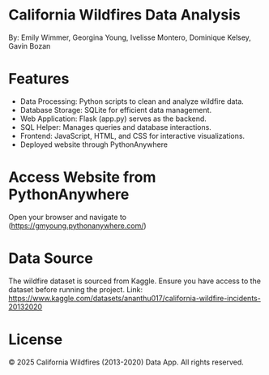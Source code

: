 # California Wildfires Data Analysis
By: Emily Wimmer, Georgina Young, Ivelisse Montero, Dominique Kelsey, Gavin Bozan

# Features
* Data Processing: Python scripts to clean and analyze wildfire data.
* Database Storage: SQLite for efficient data management.
* Web Application: Flask (app.py) serves as the backend.
* SQL Helper: Manages queries and database interactions.
* Frontend: JavaScript, HTML, and CSS for interactive visualizations.
* Deployed website through PythonAnywhere

# Access Website from PythonAnywhere
Open your browser and navigate to (https://gmyoung.pythonanywhere.com/)

# Data Source
The wildfire dataset is sourced from Kaggle. Ensure you have access to the dataset before running the project.
Link: https://www.kaggle.com/datasets/ananthu017/california-wildfire-incidents-20132020

# License 
© 2025 California Wildfires (2013-2020) Data App. All rights reserved.
